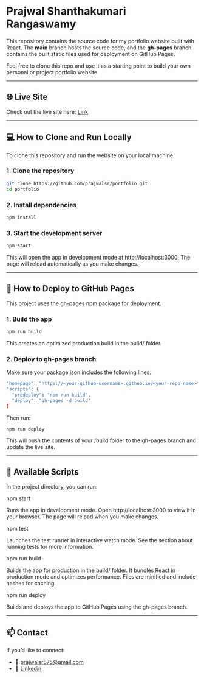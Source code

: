 # Prajwal Shanthakumari Rangaswamy

This repository contains the source code for my portfolio website built with React. The **main** branch hosts the source code, and the **gh-pages** branch contains the built static files used for deployment on GitHub Pages.

Feel free to clone this repo and use it as a starting point to build your own personal or project portfolio website.

---

## 🌐 Live Site

Check out the live site here: [Link](https://prajwalsr.github.io/portfolio)

---

## 💻 How to Clone and Run Locally

To clone this repository and run the website on your local machine:

### 1. Clone the repository

```bash
git clone https://github.com/prajwalsr/portfolio.git
cd portfolio
```

### 2. Install dependencies

```bash
npm install
```
### 3. Start the development server

```bash
npm start
```
This will open the app in development mode at http://localhost:3000. The page will reload automatically as you make changes.

---

## 🚀 How to Deploy to GitHub Pages

This project uses the gh-pages npm package for deployment.

### 1. Build the app

```bash
npm run build
```
This creates an optimized production build in the build/ folder.

### 2. Deploy to gh-pages branch

Make sure your package.json includes the following lines:

```bash
"homepage": "https://<your-github-username>.github.io/<your-repo-name>"
"scripts": {
  "predeploy": "npm run build",
  "deploy": "gh-pages -d build"
}
```

Then run:

```bash
npm run deploy
```
This will push the contents of your /build folder to the gh-pages branch and update the live site.

---

## 🧰 Available Scripts

In the project directory, you can run:

npm start

Runs the app in development mode.
Open http://localhost:3000 to view it in your browser.
The page will reload when you make changes.

npm test

Launches the test runner in interactive watch mode.
See the section about running tests for more information.

npm run build

Builds the app for production in the build/ folder.
It bundles React in production mode and optimizes performance.
Files are minified and include hashes for caching.

npm run deploy

Builds and deploys the app to GitHub Pages using the gh-pages branch.

---

## 📫 Contact

If you’d like to connect:
* 📧 prajwalsr575@gmail.com
* 🔗 [Linkedin](https://www.linkedin.com/in/prajwalsr1997/)